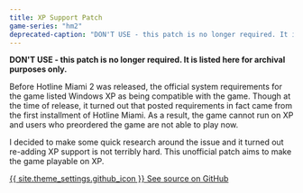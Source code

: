```yaml
---
title: XP Support Patch
game-series: "hm2"
deprecated-caption: "DON'T USE - this patch is no longer required. It is listed here for archival purposes only."
---
```


**<span style="white-space:nowrap"><i class="fas fa-exclamation-triangle" style="color:DarkOrange"></i> DON'T</span> USE - this patch is no longer required. It is listed here for archival purposes <span style="white-space:nowrap">only. <i class="fas fa-exclamation-triangle" style="color:DarkOrange"></i></span>**

Before Hotline Miami 2 was released, the official system requirements for the game listed Windows XP as being
compatible with the game. Though at the time of release, it turned out that posted requirements in fact came from
the first installment of Hotline Miami. As a result, the game cannot run on XP and users who preordered the game are
not able to play now.

I decided to make some quick research around the issue and it turned out re-adding XP support is not terribly hard.
This unofficial patch aims to make the game playable on XP.

<a href="https://github.com/CookiePLMonster/HM2-XP" class="button github" role="button" target="_blank">{{ site.theme_settings.github_icon }} See source on GitHub</a>